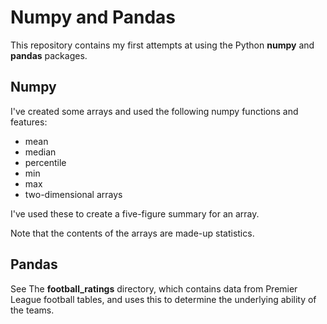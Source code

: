 # Numpy and Pandas

This repository contains my first attempts at using the Python **numpy** and **pandas** packages.

## Numpy
I've created some arrays and used the following numpy functions and features:
  * mean
  * median
  * percentile
  * min
  * max
  * two-dimensional arrays

I've used these to create a five-figure summary for an array.

Note that the contents of the arrays are made-up statistics.

## Pandas
See The **football_ratings** directory, which contains data from Premier League football tables, and uses this to determine the underlying ability of the teams.
